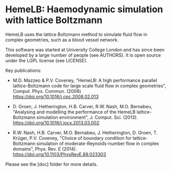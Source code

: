 # HemeLB: Haemodynamic simulation with lattice Boltzmann

HemeLB uses the lattice Boltzmann method to simulate fluid flow in
complex geometries, such as a blood vessel network.

This software was started at University College London and has since
been developed by a large number of people (see AUTHORS). It is open
source under the LGPL license (see LICENSE).

Key publications:

- M.D. Mazzeo & P.V. Coveney, "HemeLB: A high performance parallel
  lattice-Boltzmann code for large scale fluid flow in complex
  geometries", Comput. Phys. Commun. (2008)
  https://doi.org/10.1016/j.cpc.2008.02.013

- D. Groen, J. Hetherington, H.B. Carver, R.W. Nash, M.O. Bernabeu,
  "Analysing and modelling the performance of the HemeLB
  lattice-Boltzmann simulation environment", J. Comput. Sci. (2013).
  https://doi.org/10.1016/j.jocs.2013.03.002

- R.W. Nash, H.B. Carver, M.O. Bernabeu, J. Hetherington, D. Groen, T.
  Krüger, P.V. Coveney, "Choice of boundary condition for
  lattice-Boltzmann simulation of moderate-Reynolds-number flow in
  complex domains", Phys. Rev. E (2014).
  https://doi.org/10.1103/PhysRevE.89.023303

Please see the [doc] folder for more details.
